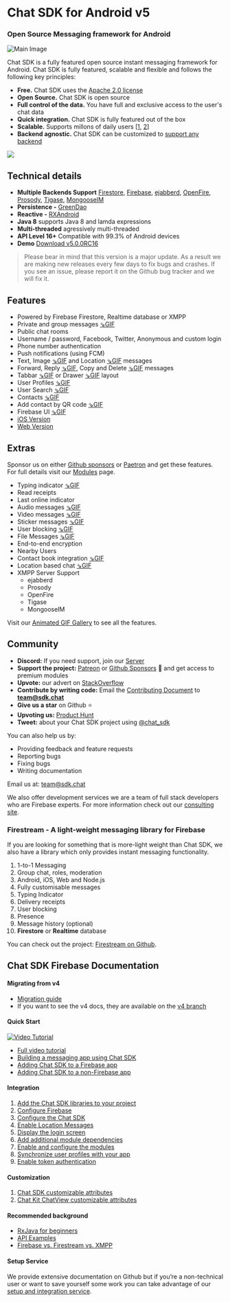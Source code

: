 # Chat SDK for Android v5
### Open Source Messaging framework for Android

![Main Image](https://media.giphy.com/media/L05Bq9WHSP3PUH6uTF/giphy.gif)

Chat SDK is a fully featured open source instant messaging framework for Android. Chat SDK is fully featured, scalable and flexible and follows the following key principles:

- **Free.** Chat SDK uses the [Apache 2.0 license](https://www.apache.org/licenses/LICENSE-2.0)
- **Open Source.** Chat SDK is open source
- **Full control of the data.** You have full and exclusive access to the user's chat data
- **Quick integration.** Chat SDK is fully featured out of the box
- **Scalable.** Supports millons of daily users [[1](https://firebase.google.com/docs/database/usage/limits), [2](https://blog.process-one.net/ejabberd-massive-scalability-1node-2-million-concurrent-users/)]
- **Backend agnostic.** Chat SDK can be customized to [support any backend](https://hackmd.io/@dyR2Vn0UTFaO8tZjyiJyHw/SJUgMoJTU) 

[![](https://raw.githubusercontent.com/chat-sdk/chat-sdk-android/master/graphics/chat-sdk-play.png)](https://play.google.com/store/apps/details?id=sdk.chat.live)

## Technical details

- **Multiple Backends Support** [Firestore](https://firebase.google.com/), [Firebase](https://firebase.google.com/), [ejabberd](https://www.ejabberd.im/), [OpenFire](https://www.igniterealtime.org/projects/openfire/), [Prosody](https://prosody.im/), [Tigase](https://tigase.net/), [MongooseIM](https://mongooseim.readthedocs.io/en/latest/)
- **Persistence -** [GreenDao](http://greenrobot.org/greendao/)
- **Reactive -** [RXAndroid](https://github.com/ReactiveX/RxAndroid)
- **Java 8** supports Java 8 and lamda expressions
- **Multi-threaded** agressively multi-threaded
- **API Level 16+** Compatible with 99.3% of Android devices
- **Demo** [Download v5.0.0RC16](https://play.google.com/store/apps/details?id=sdk.chat.live)

> Please bear in mind that this version is a major update. As a result we are making new releases every few days to fix bugs and crashes. If you see an issue, please report it on the Github bug tracker and we will fix it. 

## Features

- Powered by Firebase Firestore, Realtime database or XMPP
- Private and group messages [⇘GIF](https://giphy.com/gifs/chat-sdk-group-chat-l10OaBC7ce7zaJKvDe)
- Public chat rooms
- Username / password, Facebook, Twitter, Anonymous and custom login
- Phone number authentication
- Push notifications (using FCM)
- Text, Image [⇘GIF](https://giphy.com/gifs/chat-sdk-image-message-MXLfUgTh3LFjVzC1BV) and Location [⇘GIF](https://giphy.com/gifs/chat-sdk-location-message-gM0wVTbTnG0H8JQuBS) messages
- Forward, Reply [⇘GIF](https://giphy.com/gifs/hQpGyo24gxYFqLPj2E), Copy and Delete [⇘GIF](https://giphy.com/gifs/iD616avkpifElZ6IRl) messages
- Tabbar [⇘GIF](https://giphy.com/gifs/chat-sdk-tabbar-ln715cYWiX9yYVEkCm) or Drawer [⇘GIF](https://giphy.com/gifs/eNRDygZZ7q9n4Yqk3b) layout
- User Profiles [⇘GIF](https://giphy.com/gifs/profile-chat-sdk-UVZIcvzSjBy6ZrJq7E)
- User Search [⇘GIF](https://giphy.com/gifs/search-chat-sdk-ducLm14OeuX0pUzVEl)
- Contacts [⇘GIF](https://giphy.com/gifs/profile-chat-sdk-UVZIcvzSjBy6ZrJq7E)
- Add contact by QR code [⇘GIF](https://giphy.com/gifs/jOnq7hTrHMFEHJDbim)
- Firebase UI [⇘GIF](https://giphy.com/gifs/chat-sdk-firebase-ui-hrps78wBSz49QXbuv3)
- [iOS Version](https://github.com/chat-sdk/chat-sdk-ios)
- [Web Version](https://github.com/chat-sdk/chat-sdk-web)

## Extras

Sponsor us on either [Github sponsors](https://github.com/sponsors/chat-sdk) or [Paetron](https://www.patreon.com/chatsdk) and get these features. For full details visit our [Modules](https://hackmd.io/@dyR2Vn0UTFaO8tZjyiJyHw/ryODENucU) page.

- Typing indicator [⇘GIF](https://giphy.com/gifs/typing-chat-sdk-KxcLVS0IFrRtsM2OjR)
- Read receipts
- Last online indicator
- Audio messages [⇘GIF](https://giphy.com/gifs/hQPw2GZ7dXKlnW8gBb)
- Video messages [⇘GIF](https://giphy.com/gifs/chat-sdk-video-message-U72VXhWW9wIdMcRX4D)
- Sticker messages [⇘GIF](https://giphy.com/gifs/chat-sdk-LmlI3CJtrHhhTkVGAY)
- User blocking [⇘GIF](https://giphy.com/gifs/blocking-chat-sdk-SSiqIHMBddhbyt5US9)
- File Messages [⇘GIF](https://giphy.com/gifs/chat-sdk-file-message-ihAaHtT8POJElt47A7)
- End-to-end encryption
- Nearby Users
- Contact book integration [⇘GIF](https://giphy.com/gifs/TgbLHgDIwcuGX9SDuV)
- Location based chat [⇘GIF](https://giphy.com/gifs/chat-sdk-nearby-users-J5qXSwAhkjLx0Aqk4O)
- XMPP Server Support
	- ejabberd
	- Prosody
	- OpenFire
	- Tigase
	- MongooseIM

Visit our [Animated GIF Gallery](https://giphy.com/channel/chat-sdk) to see all the features.

## Community

+ **Discord:** If you need support, join our [Server](https://discord.gg/abT5BM4)
+ **Support the project:** [Patreon](https://www.patreon.com/chatsdk) or [Github Sponsors](https://github.com/sponsors/chat-sdk) 🙏 and get access to premium modules
+ **Upvote:** our advert on [StackOverflow](https://meta.stackoverflow.com/questions/394409/open-source-advertising-1h-2020/396154#396154)
+ **Contribute by writing code:** Email the [Contributing
Document](https://github.com/chat-sdk/chat-sdk-ios/blob/master/CONTRIBUTING.md) to [**team@sdk.chat**](mailto:team@sdk.chat)
+ **Give us a star** on Github ⭐
+ **Upvoting us:** [Product Hunt](https://www.producthunt.com/posts/chat-sdk)
+ **Tweet:** about your Chat SDK project using [@chat_sdk](https://mobile.twitter.com/chat_sdk) 

You can also help us by:

+ Providing feedback and feature requests
+ Reporting bugs
+ Fixing bugs
+ Writing documentation

Email us at: [team@sdk.chat](mailto:team@sdk.chat)

We also offer development services we are a team of full stack developers who are Firebase experts.
For more information check out our [consulting site](https://chat-sdk.github.io/hire-us/). 

### Firestream - A light-weight messaging library for Firebase

If you are looking for something that is more-light weight than Chat SDK, we also have a library which only provides instant messaging functionality. 

1. 1-to-1 Messaging
2. Group chat, roles, moderation
3. Android, iOS, Web and Node.js
2. Fully customisable messages
3. Typing Indicator
4. Delivery receipts
5. User blocking
6. Presence
7. Message history (optional)
7. **Firestore** or **Realtime** database

You can check out the project: [Firestream on Github](https://github.com/chat-sdk/firestream-android). 

## Chat SDK Firebase Documentation

#### Migrating from v4

- [Migration guide](https://hackmd.io/@dyR2Vn0UTFaO8tZjyiJyHw/SJLWjxdcL)
- If you want to see the v4 docs, they are available on the [v4 branch](https://github.com/chat-sdk/chat-sdk-android/tree/v4)

#### Quick Start

[![Video Tutorial](https://img.youtube.com/vi/ZzfSd3hc3xw/0.jpg)](https://www.youtube.com/watch?v=ZzfSd3hc3xw)

- [Full video tutorial](https://www.youtube.com/watch?v=ZzfSd3hc3xw)
- [Building a messaging app using Chat SDK](https://hackmd.io/iBIxiQ24RDiMY-W76DomfA#Building-a-messaging-app-using-Chat-SDK)
- [Adding Chat SDK to a Firebase app](https://hackmd.io/iBIxiQ24RDiMY-W76DomfA#Add-the-Chat-SDK-to-a-Firebase-app)
- [Adding Chat SDK to a non-Firebase app](https://hackmd.io/iBIxiQ24RDiMY-W76DomfA#Add-the-Chat-SDK-to-a-non-Firebase-app)

#### Integration

1. [Add the Chat SDK libraries to your project](https://hackmd.io/@dyR2Vn0UTFaO8tZjyiJyHw/B1S2tXdqL)
2. [Configure Firebase](https://hackmd.io/@dyR2Vn0UTFaO8tZjyiJyHw/BkvpPKFqI)
3. [Configure the Chat SDK](https://hackmd.io/@dyR2Vn0UTFaO8tZjyiJyHw/Hke7KN_qI)
4. [Enable Location Messages](https://hackmd.io/@dyR2Vn0UTFaO8tZjyiJyHw/rkyHX76hU)
5. [Display the login screen](https://hackmd.io/@dyR2Vn0UTFaO8tZjyiJyHw/HJzwrrO5L)
6. [Add additional module dependencies](https://hackmd.io/@dyR2Vn0UTFaO8tZjyiJyHw/Bkpy076hL)
7. [Enable and configure the modules](https://hackmd.io/@dyR2Vn0UTFaO8tZjyiJyHw/BJSBZ5t5U)
8. [Synchronize user profiles with your app](https://hackmd.io/@dyR2Vn0UTFaO8tZjyiJyHw/ByPlWV6h8)
9. [Enable token authentication](https://hackmd.io/@dyR2Vn0UTFaO8tZjyiJyHw/H18dFBRhL)

#### Customization

1. [Chat SDK customizable attributes](https://github.com/chat-sdk/chat-sdk-android/blob/master/chat-sdk-core-ui/src/main/res/values/attr.xml)
2. [Chat Kit ChatView customizable attributes](https://github.com/stfalcon-studio/ChatKit/blob/master/docs/COMPONENT_MESSAGES_LIST.md#styling-via-attributes)

<!--
#### Customization

- Chat SDK Configuration 
- UI Customization
- Using Chat SDK UI components
- Customizing Chat SDK UI Components
- Custom Authentication using token
- Chat SDK API

-->

#### Recommended background

- [RxJava for beginners](https://medium.com/@factoryhr/understanding-java-rxjava-for-beginners-5eacb8de12ca)
- [API Examples](https://github.com/chat-sdk/chat-sdk-android/tree/master/chat-sdk-demo/src/main/java/sdk/chat/demo/examples/api)
- [Firebase vs. Firestream vs. XMPP](https://hackmd.io/@dyR2Vn0UTFaO8tZjyiJyHw/Sk8-jryC8)

#### Setup Service

We provide extensive documentation on Github but if you’re a non-technical user or want to save yourself some work you can take advantage of our [setup and integration service](http://chatsdk.co/downloads/chat-sdk-setup-service/).
